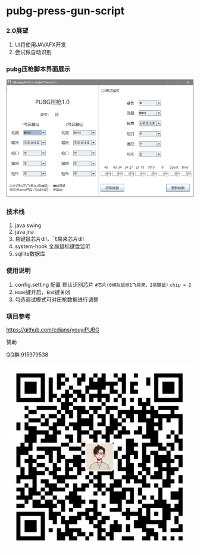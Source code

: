 # pubg-press-gun-script

### 2.0展望

1. UI将使用JAVAFX开发
2. 尝试做自动识别


### pubg压枪脚本界面展示

![image-20211001160725656](./doc/image-20211001160725656.png)



### 技术栈

1. java swing
2. java jna
3. 易键鼠芯片dll，飞易来芯片dll
4. system-hook 全局鼠标键盘监听
5. sqllite数据库

### 使用说明

1. config.setting 配置 默认识别芯片
`#芯片(0模拟鼠标1飞易来，2易键鼠)`
`chip = 2`
2. `Home`键开启，`End`键关闭
3. 勾选调试模式可对压枪数据进行调整


### 项目参考
https://github.com/cdians/youyiPUBG

赞助

QQ群:915979538

![image-20211001160725656](./doc/zfb.jpg)
